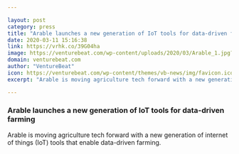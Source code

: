 ```yaml
---

layout: post
category: press
title: "Arable launches a new generation of IoT tools for data-driven farming"
date: 2020-03-11 15:16:38
link: https://vrhk.co/39G04ha
image: https://venturebeat.com/wp-content/uploads/2020/03/Arable_1.jpg?w=1200&strip=all
domain: venturebeat.com
author: "VentureBeat"
icon: https://venturebeat.com/wp-content/themes/vb-news/img/favicon.ico
excerpt: "Arable is moving agriculture tech forward with a new generation of internet of things (IoT) tools that enable data-driven farming."

---
```


### Arable launches a new generation of IoT tools for data-driven farming

Arable is moving agriculture tech forward with a new generation of internet of things (IoT) tools that enable data-driven farming.
